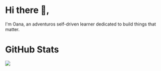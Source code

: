 # Hi there 👋,

I'm Oana, an adventuros self-driven learner dedicated to build things that matter.

# GitHub Stats

<a href="https://github.com/oanaOM/oanaOM">
  <img align="center" src="https://github-readme-stats.vercel.app/api/top-langs/?username=oanaOM&hide=java&title_color=272b38&text_color=272b38&icon_color=2bbc8a&bg_color=F5F4F3&layout=compact" />
</a>
